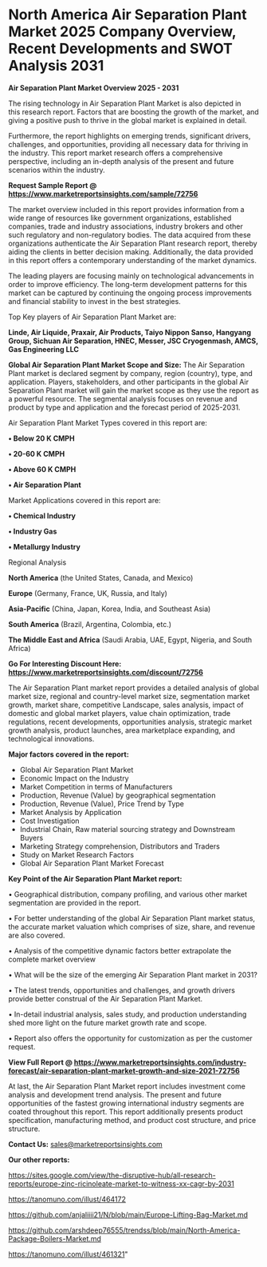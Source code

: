 # North America Air Separation Plant Market 2025 Company Overview, Recent Developments and SWOT Analysis 2031

<Strong> Air Separation Plant Market Overview 2025 - 2031</strong>

The rising technology in Air Separation Plant Market is also depicted in this research report. Factors that are boosting the growth of the market, and giving a positive push to thrive in the global market is explained in detail.

Furthermore, the report highlights on emerging trends, significant drivers, challenges, and opportunities, providing all necessary data for thriving in the industry. This report market research offers a comprehensive perspective, including an in-depth analysis of the present and future scenarios within the industry.

<strong>Request Sample Report @ <a href=https://www.marketreportsinsights.com/sample/72756>https://www.marketreportsinsights.com/sample/72756</a></strong>

The market overview included in this report provides information from a wide range of resources like government organizations, established companies, trade and industry associations, industry brokers and other such regulatory and non-regulatory bodies. The data acquired from these organizations authenticate the Air Separation Plant research report, thereby aiding the clients in better decision making. Additionally, the data provided in this report offers a contemporary understanding of the market dynamics.

The leading players are focusing mainly on technological advancements in order to improve efficiency. The long-term development patterns for this market can be captured by continuing the ongoing process improvements and financial stability to invest in the best strategies.

Top Key players of Air Separation Plant Market are:

<strong>Linde, Air Liquide, Praxair, Air Products, Taiyo Nippon Sanso, Hangyang Group, Sichuan Air Separation, HNEC, Messer, JSC Cryogenmash, AMCS, Gas Engineering LLC</strong>

<strong><b>Global Air Separation Plant Market Scope and Size:</b></strong>
The Air Separation Plant market is declared segment by company, region (country), type, and application. Players, stakeholders, and other participants in the global Air Separation Plant market will gain the market scope as they use the report as a powerful resource. The segmental analysis focuses on revenue and product by type and application and the forecast period of 2025-2031.

Air Separation Plant Market Types covered in this report are:

<strong>• Below 20 K CMPH

• 20-60 K CMPH

• Above 60 K CMPH

• Air Separation Plant</strong>

Market Applications covered in this report are:

<strong>• Chemical Industry

• Industry Gas

• Metallurgy Industry</strong> 

Regional Analysis

<strong>North America</strong> (the United States, Canada, and Mexico)

<strong>Europe</strong> (Germany, France, UK, Russia, and Italy)

<strong>Asia-Pacific</strong> (China, Japan, Korea, India, and Southeast Asia)

<strong>South America</strong> (Brazil, Argentina, Colombia, etc.)

<strong>The Middle East and Africa</strong> (Saudi Arabia, UAE, Egypt, Nigeria, and South Africa)

<strong>Go For Interesting Discount Here: <a href=https://www.marketreportsinsights.com/discount/72756>https://www.marketreportsinsights.com/discount/72756</a></strong>

The Air Separation Plant market report provides a detailed analysis of global market size, regional and country-level market size, segmentation market growth, market share, competitive Landscape, sales analysis, impact of domestic and global market players, value chain optimization, trade regulations, recent developments, opportunities analysis, strategic market growth analysis, product launches, area marketplace expanding, and technological innovations.

<strong><b>Major factors covered in the report:</b></strong>
<ul>
  <li>Global Air Separation Plant Market </li>
  <li>Economic Impact on the Industry</li>
  <li>Market Competition in terms of Manufacturers</li>
  <li>Production, Revenue (Value) by geographical segmentation</li>
  <li>Production, Revenue (Value), Price Trend by Type</li>
  <li>Market Analysis by Application</li>
  <li>Cost Investigation</li>
  <li>Industrial Chain, Raw material sourcing strategy and Downstream Buyers</li>
  <li>Marketing Strategy comprehension, Distributors and Traders</li>
  <li>Study on Market Research Factors</li>
  <li>Global Air Separation Plant Market Forecast</li>
</ul>

<strong><b>Key Point of the Air Separation Plant Market report:</b></strong>

• Geographical distribution, company profiling, and various other market segmentation are provided in the report.

• For better understanding of the global Air Separation Plant market status, the accurate market valuation which comprises of size, share, and revenue are also covered.

• Analysis of the competitive dynamic factors better extrapolate the complete market overview

• What will be the size of the emerging Air Separation Plant market in 2031?

• The latest trends, opportunities and challenges, and growth drivers provide better construal of the Air Separation Plant Market.

• In-detail industrial analysis, sales study, and production understanding shed more light on the future market growth rate and scope.

• Report also offers the opportunity for customization as per the customer request.

<strong><b>View Full Report @ <a href=https://www.marketreportsinsights.com/industry-forecast/air-separation-plant-market-growth-and-size-2021-72756>https://www.marketreportsinsights.com/industry-forecast/air-separation-plant-market-growth-and-size-2021-72756</a></b></strong>


At last, the Air Separation Plant Market report includes investment come analysis and development trend analysis. The present and future opportunities of the fastest growing international industry segments are coated throughout this report. This report additionally presents product specification, manufacturing method, and product cost structure, and price structure.

<strong>Contact Us:</strong>
sales@marketreportsinsights.com

<strong>Our other reports:</strong>

<a href=https://sites.google.com/view/the-disruptive-hub/all-research-reports/europe-zinc-ricinoleate-market-to-witness-xx-cagr-by-2031>https://sites.google.com/view/the-disruptive-hub/all-research-reports/europe-zinc-ricinoleate-market-to-witness-xx-cagr-by-2031</a>

<a href=https://tanomuno.com/illust/464172>https://tanomuno.com/illust/464172</a>

<a href=https://github.com/anjaliiii21/N/blob/main/Europe-Lifting-Bag-Market.md>https://github.com/anjaliiii21/N/blob/main/Europe-Lifting-Bag-Market.md</a>

<a href=https://github.com/arshdeep76555/trendss/blob/main/North-America-Package-Boilers-Market.md>https://github.com/arshdeep76555/trendss/blob/main/North-America-Package-Boilers-Market.md</a>

<a href=https://tanomuno.com/illust/461321>https://tanomuno.com/illust/461321</a>"
